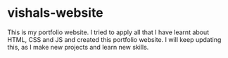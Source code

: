 # vishals-website
This is my portfolio website. I tried to apply all that I have learnt about HTML, CSS and JS and created this portfolio website. 
I will keep updating this, as I make new projects and learn new skills. 

